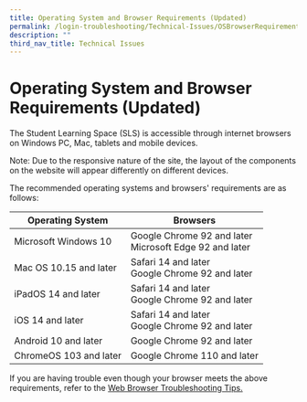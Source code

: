 ```yaml
---
title: Operating System and Browser Requirements (Updated)
permalink: /login-troubleshooting/Technical-Issues/OSBrowserRequirements/
description: ""
third_nav_title: Technical Issues
---
```

Operating System and Browser Requirements (Updated)
===================

 
 The Student Learning Space (SLS) is accessible through internet browsers on Windows PC, Mac, tablets and mobile devices.

 Note: Due to the responsive nature of the site, the layout of the components on the website will appear differently on different devices.

 The recommended operating systems and browsers' requirements are as follows:

|Operating System|Browsers|
|--- |--- |
|Microsoft Windows 10|Google Chrome 92 and later <br>               Microsoft Edge 92 and later|
|Mac OS 10.15 and later|Safari 14 and later <br> Google Chrome 92 and later|
|iPadOS 14 and later|Safari 14 and later <br>     Google Chrome 92 and later|
|iOS 14 and later|Safari 14 and later <br>                          Google Chrome 92 and later|
|Android 10 and later|Google Chrome 92 and later|
|ChromeOS 103 and later|Google Chrome 110 and later|


   

 If you are having trouble even though your browser meets the above requirements, refer to the <a target="_blank" href="/login-troubleshooting/Technical-Issues/WebBrowserTroubleshooting/">Web Browser Troubleshooting Tips.</a>
